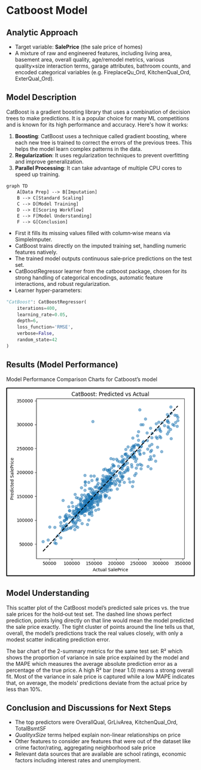 # Catboost Model

## Analytic Approach

- Target variable: **SalePrice** (the sale price of homes)
- A mixture of raw and engineered features, including living area, basement area, overall quality, age/remodel metrics, various quality×size interaction terms, garage attributes, bathroom counts, and encoded categorical variables (e.g. FireplaceQu_Ord, KitchenQual_Ord, ExterQual_Ord).

## Model Description

CatBoost is a gradient boosting library that uses a combination of decision trees to make predictions. It is a popular choice for many ML competitions and is known for its high performance and accuracy. Here's how it works:

1. **Boosting**: CatBoost uses a technique called gradient boosting, where each new tree is trained to correct the errors of the previous trees. This helps the model learn complex patterns in the data.
2. **Regularization**: It uses regularization techniques to prevent overfitting and improve generalization.
3. **Parallel Processing**: It can take advantage of multiple CPU cores to speed up training.

```mermaid
graph TD
    A[Data Prep] --> B[Imputation]
    B --> C[Standard Scaling]
    C --> D[Model Training]
    D --> E[Scoring Workflow]
    E --> F[Model Understanding]
    F --> G[Conclusion]
```

- First it fills its missing values filled with column‐wise means via SimpleImputer.
- CatBoost trains directly on the imputed training set, handling numeric features natively.
- The trained model outputs continuous sale‐price predictions on the test set.
- CatBoostRegressor learner from the catboost package, chosen for its strong handling of categorical encodings, automatic feature interactions, and robust regularization.
- Learner hyper-parameters:

```python
"CatBoost": CatBoostRegressor(
    iterations=400,
    learning_rate=0.05,
    depth=6,
    loss_function='RMSE',
    verbose=False,
    random_state=42
)
```

## Results (Model Performance)

Model Performance Comparison Charts for Catboost’s model

![Model Performance Comparison Charts for Catboost’s model](../images/catboost_model.png)

## Model Understanding

This scatter plot of the CatBoost model’s predicted sale prices vs. the true sale prices for the hold‑out test set. The dashed line shows perfect prediction, points lying directly on that line would mean the model predicted the sale price exactly. The tight cluster of points around the line tells us that, overall, the model’s predictions track the real values closely, with only a modest scatter indicating prediction error.

The bar chart of the 2-summary metrics for the same test set: R² which shows the proportion of variance in sale price explained by the model and the MAPE which measures the average absolute prediction error as a percentage of the true price. A high R² bar (near 1.0) means a strong overall fit. Most of the variance in sale price is captured while a low MAPE indicates that, on average, the models' predictions deviate from the actual price by less than 10%.

## Conclusion and Discussions for Next Steps

- The top predictors were OverallQual, GrLivArea, KitchenQual_Ord, TotalBsmtSF
- _QualityxSize_ terms helped explain non-linear relationships on price
- Other features to consider are features that were out of the dataset like crime factor/rating, aggregating neighborhood sale price
- Relevant data sources that are available are school ratings, economic factors including interest rates and unemployment.
